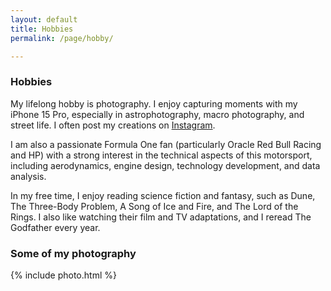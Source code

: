 ```yaml
---
layout: default
title: Hobbies
permalink: /page/hobby/

---
```


### Hobbies


My lifelong hobby is photography. I enjoy capturing moments with my iPhone 15 Pro, especially in astrophotography, macro photography, and street life. I often post my creations on [Instagram](https://www.instagram.com/quanghuy0497/).

I am also a passionate Formula One fan (particularly Oracle Red Bull Racing and HP) with a strong interest in the technical aspects of this motorsport, including aerodynamics, engine design, technology development, and data analysis.

In my free time, I enjoy reading science fiction and fantasy, such as Dune, The Three-Body Problem, A Song of Ice and Fire, and The Lord of the Rings. I also like watching their film and TV adaptations, and I reread The Godfather every year.

### Some of my photography

{% include photo.html %}